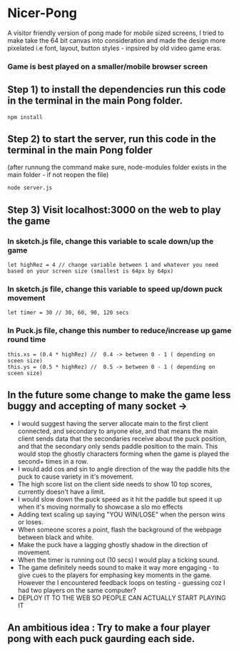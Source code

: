 # Nicer-Pong
A visitor friendly version of pong made for mobile sized screens, I tried to make take the 64 bit canvas into consideration and made the design more pixelated i.e font, layout, button styles - inpsired by old video game eras.
### Game is best played on a smaller/mobile browser screen

## Step 1) to install the dependencies run this code in the terminal in the main Pong folder.
```
npm install
```
## Step 2) to start the server, run this code in the terminal in the main Pong folder 
(after runnung the command make sure, node-modules folder exists in the main folder - if not reopen the file)
```
node server.js
```
## Step 3) Visit localhost:3000 on the web to play the game


### In sketch.js file, change this variable to scale down/up the game 
```
let highRez = 4 // change variable between 1 and whatever you need based on your screen size (smallest is 64px by 64px)
```
### In sketch.js file, change this variable to speed up/down puck movement 
```
let timer = 30 // 30, 60, 90, 120 secs
```

### In Puck.js file, change this number to reduce/increase up game round time 
```
this.xs = (0.4 * highRez) //  0.4 -> between 0 - 1 ( depending on sceen size)
this.ys = (0.5 * highRez) //  0.5 -> between 0 - 1 ( depending on sceen size)
```

## In the future some change to make the game less buggy and accepting of many socket -> 

- I would suggest having the server allocate main to the first client connected, and secondary to anyone else, and that means the main client sends data that the secondaries receive about the puck position, and that the secondary only sends paddle position to the main. This would stop the ghostly characters forming when the game is played the second+ times in a row.
- I would add cos and sin to angle direction of the way the paddle hits the puck to cause variety in it's movement.
- The high score list on the client side needs to show 10 top scores, currently doesn't have a limit.
- I would slow down the puck speed as it hit the paddle but speed it up when it's moving normally to showcase a slo mo effects 
- Adding text scaling up saying "YOU WIN/LOSE" when the person wins or loses.
- When someone scores a point, flash the background of the webpage between black and white.
- Make the puck have a lagging ghostly shadow in the direction of movement. 
- When the timer is running out (10 secs) I would play a ticking sound.
- The game definitely needs sound to make it way more engaging - to give cues to the players for emphasing key moments in the game. However the I encountered feedback loops on testing - guessing coz I had two players on the same computer?
- DEPLOY IT TO THE WEB SO PEOPLE CAN ACTUALLY START PLAYING IT

## An ambitious idea : Try to make a four player pong with each puck gaurding each side.
